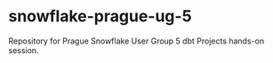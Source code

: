 # snowflake-prague-ug-5
Repository for Prague Snowflake User Group 5 dbt Projects hands-on session.
